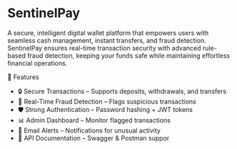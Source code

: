 # SentinelPay
A secure, intelligent digital wallet platform that empowers users with seamless cash management, instant transfers, and fraud detection. SentinelPay ensures real-time transaction security with advanced rule-based fraud detection, keeping your funds safe while maintaining effortless financial operations.

📌 Features
- 🔒 Secure Transactions – Supports deposits, withdrawals, and transfers
- 🚀 Real-Time Fraud Detection – Flags suspicious transactions
- 🛡️ Strong Authentication – Password hashing + JWT tokens
- 📊 Admin Dashboard – Monitor flagged transactions
- 📧 Email Alerts – Notifications for unusual activity
- 📃 API Documentation – Swagger & Postman suppor


